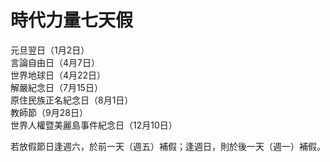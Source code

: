 # 時代力量七天假

元旦翌日（1月2日）  
言論自由日（4月7日）  
世界地球日（4月22日）  
解嚴紀念日（7月15日）  
原住民族正名紀念日（8月1日）  
教師節（9月28日）  
世界人權暨美麗島事件紀念日（12月10日）  
  
  
若放假節日逢週六，於前一天（週五）補假；逢週日，則於後一天（週一）補假。
